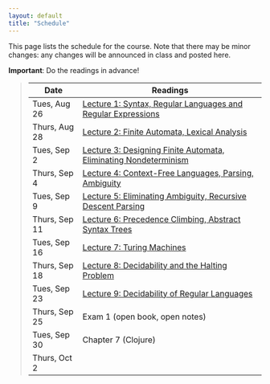 ```yaml
---
layout: default
title: "Schedule"
---
```


This page lists the schedule for the course.  Note that there may be minor changes: any changes will be announced in class and posted here.

**Important**: Do the readings in advance!

> Date | Readings
> ---- | --------
> Tues, Aug 26 | [Lecture 1: Syntax, Regular Languages and Regular Expressions](lectures/lecture01.html)
> Thurs, Aug 28 | [Lecture 2: Finite Automata, Lexical Analysis](lectures/lecture02.html)
> Tues, Sep 2 | [Lecture 3: Designing Finite Automata, Eliminating Nondeterminism](lectures/lecture03.html)
> Thurs, Sep 4 | [Lecture 4: Context-Free Languages, Parsing, Ambiguity](lectures/lecture04.html)
> Tues, Sep 9 | [Lecture 5: Eliminating Ambiguity, Recursive Descent Parsing](lectures/lecture05.html)
> Thurs, Sep 11 | [Lecture 6: Precedence Climbing, Abstract Syntax Trees](lectures/lecture06.html)
> Tues, Sep 16 | [Lecture 7: Turing Machines](lectures/lecture07.html)
> Thurs, Sep 18 | [Lecture 8: Decidability and the Halting Problem](lectures/lecture08.html)
> Tues, Sep 23 | [Lecture 9: Decidability of Regular Languages](lectures/lecture09.html)
> Thurs, Sep 25 | Exam 1 (open book, open notes)
> Tues, Sep 30 | Chapter 7 (Clojure)
> Thurs, Oct 2 | 
